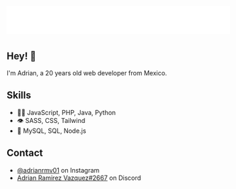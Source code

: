 <h1 align="center">
  <img src="https://raw.githubusercontent.com/AdrianRMV/AdrianRMV/master/name.svg" alt="Adrian Ramirez" />
</h1>

## Hey! 👋
I'm Adrian, a 20 years old web developer from Mexico.


## Skills
- 👨‍💻 JavaScript, PHP, Java, Python
- 👁️ SASS, CSS, Tailwind
- 💽 MySQL, SQL, Node.js

## Contact
- [@adrianrmv01](https://www.instagram.com/adrianrmv01/) on Instagram
- [Adrian Ramirez Vazquez#2667](./) on Discord

